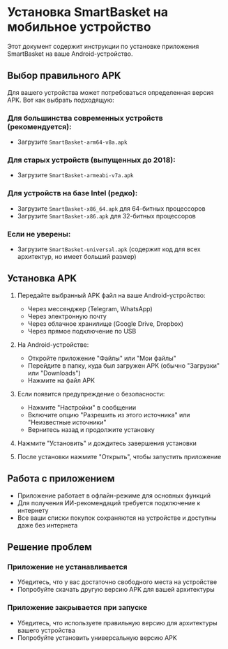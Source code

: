 # Установка SmartBasket на мобильное устройство

Этот документ содержит инструкции по установке приложения SmartBasket на ваше Android-устройство.

## Выбор правильного APK

Для вашего устройства может потребоваться определенная версия APK. Вот как выбрать подходящую:

### Для большинства современных устройств (рекомендуется):
- Загрузите `SmartBasket-arm64-v8a.apk`

### Для старых устройств (выпущенных до 2018):
- Загрузите `SmartBasket-armeabi-v7a.apk`

### Для устройств на базе Intel (редко):
- Загрузите `SmartBasket-x86_64.apk` для 64-битных процессоров
- Загрузите `SmartBasket-x86.apk` для 32-битных процессоров

### Если не уверены:
- Загрузите `SmartBasket-universal.apk` (содержит код для всех архитектур, но имеет больший размер)

## Установка APK

1. Передайте выбранный APK файл на ваше Android-устройство:
   - Через мессенджер (Telegram, WhatsApp)
   - Через электронную почту
   - Через облачное хранилище (Google Drive, Dropbox)
   - Через прямое подключение по USB

2. На Android-устройстве:
   - Откройте приложение "Файлы" или "Мои файлы"
   - Перейдите в папку, куда был загружен APK (обычно "Загрузки" или "Downloads")
   - Нажмите на файл APK

3. Если появится предупреждение о безопасности:
   - Нажмите "Настройки" в сообщении
   - Включите опцию "Разрешить из этого источника" или "Неизвестные источники"
   - Вернитесь назад и продолжите установку

4. Нажмите "Установить" и дождитесь завершения установки

5. После установки нажмите "Открыть", чтобы запустить приложение

## Работа с приложением

- Приложение работает в офлайн-режиме для основных функций
- Для получения ИИ-рекомендаций требуется подключение к интернету
- Все ваши списки покупок сохраняются на устройстве и доступны даже без интернета

## Решение проблем

### Приложение не устанавливается
- Убедитесь, что у вас достаточно свободного места на устройстве
- Попробуйте скачать другую версию APK для вашей архитектуры

### Приложение закрывается при запуске
- Убедитесь, что используете правильную версию для архитектуры вашего устройства
- Попробуйте установить универсальную версию APK